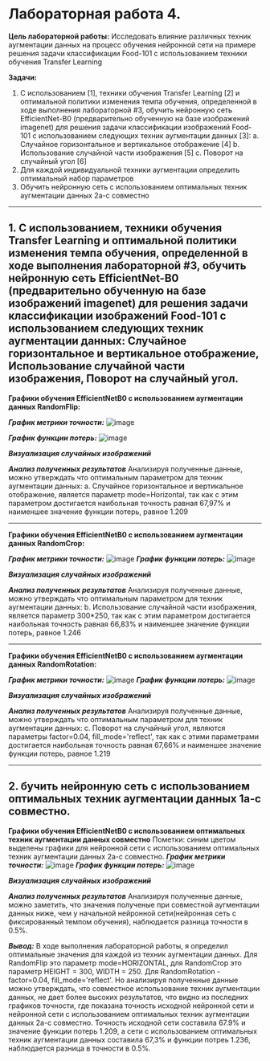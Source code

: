 # Лабораторная работа 4.

**Цель лабораторной работы:**  Исследовать влияние различных техник аугментации
данных на процесс обучения нейронной сети на примере решения задачи классификации
Food-101 с использованием техники обучения Transfer Learning

**Задачи:**

1. С использованием [1], техники обучения Transfer Learning [2] и оптимальной
политики изменения темпа обучения, определенной в ходе выполнения
лабораторной #3, обучить нейронную сеть EfficientNet-B0 (предварительно
обученную на базе изображений imagenet) для решения задачи классификации
изображений Food-101 с использованием следующих техник аугментации данных [3]:
    a. Случайное горизонтальное и вертикальное отображение [4]
    b. Использование случайной части изображения [5]
    c. Поворот на случайный угол [6]
2. Для каждой индивидуальной техники аугментации определить оптимальный набор
параметров
3. Обучить нейронную сеть с использованием оптимальных техник аугментации
данных 2a-с совместно
<hr/>


## 1. С использованием, техники обучения Transfer Learning и оптимальной политики изменения темпа обучения, определенной в ходе выполнения лабораторной #3, обучить нейронную сеть EfficientNet-B0 (предварительно обученную на базе изображений imagenet) для решения задачи классификации изображений Food-101 с использованием следующих техник аугментации данных: Случайное горизонтальное и вертикальное отображение, Использование случайной части изображения, Поворот на случайный угол. ##


**Графики обучения EfficientNetB0 с использованием аугментации данных RandomFlip:**

***График метрики точности:***
![image](https://user-images.githubusercontent.com/56519328/117620529-38fa0280-b179-11eb-99e7-a455d3b72c8b.png)

***График функции потерь:***
![image](https://user-images.githubusercontent.com/56519328/117620614-50d18680-b179-11eb-8fdb-114f32935762.png)


***Визуализация случайных изображений***


***Анализ полученных результатов***
Анализируя полученные данные, можно утверждать что оптимальным параметром для техник аугментации данных: a. Случайное горизонтальное и вертикальное отображение, является параметр mode=Horizontal, так как с этим параметром достигается наибольная точность равная 67,97% и наименшее значение функции потерь, равное 1.209
<hr/>



**Графики обучения EfficientNetB0 с использованием аугментации данных RandomСrop:**

***График метрики точности:***
![image](https://user-images.githubusercontent.com/56519328/117627583-fb997300-b180-11eb-91c3-179d210bca6b.png)
***График функции потерь:***
![image](https://user-images.githubusercontent.com/56519328/117621491-57143280-b17a-11eb-84a7-b860092158a4.png)


***Визуализация случайных изображений***


***Анализ полученных результатов***
Анализируя полученные данные, можно утверждать что оптимальным параметром для техник аугментации данных: b. Использование случайной части изображения, является параметр 300*250, так как с этим параметром достигается наибольная точность равная 66,83% и наименшее значение функции потерь, равное 1.246
<hr/>



**Графики обучения EfficientNetB0 с использованием аугментации данных RandomRotation:**

***График метрики точности:***
![image](https://user-images.githubusercontent.com/56519328/117623817-ede1ee80-b17c-11eb-9fee-6a9561b6ba56.png)
***График функции потерь:***
![image](https://user-images.githubusercontent.com/56519328/117623897-fe926480-b17c-11eb-988a-765ccb741958.png)

***Визуализация случайных изображений***


***Анализ полученных результатов***
Анализируя полученные данные, можно утверждать что оптимальным параметром для техник аугментации данных: c. Поворот на случайный угол, являются параметры factor=0.04, fill_mode='reflect', так как с этими параметрами достигается наибольная точность равная 67,66% и наименшее значение функции потерь, равное 1.219
<hr/>


## 2. бучить нейронную сеть с использованием оптимальных техник аугментации данных 1a-с совместно. ##

**Графики обучения EfficientNetB0 с использованием оптимальных техник аугментации данных совместно**
Пометки: синим цветом выделены графики для нейронной сети с использованием оптимальных техник аугментации
данных 2a-с совместно.
***График метрики точности:***
![image](https://user-images.githubusercontent.com/56519328/117626321-a5780000-b17f-11eb-9ac9-3fd1b350021a.png)
***График функции потерь:***
![image](https://user-images.githubusercontent.com/56519328/117626378-b6287600-b17f-11eb-8226-528ea8d4c142.png)

***Визуализация случайных изображений***


***Анализ полученных результатов***
Анализируя полученные данные, можно заметить, что значения полученые при совместной аугментации данных ниже, чем у начальной нейронной сети(нейронная сеть с  фиксированный темпом обучения), наблюдается разница точности в 0.5%.


***Вывод:***
В ходе выполнения лабораторной работы, я определил оптимальные значения для каждой из техник аугментации данных. Для RandomFlip это параметр mode=HORIZONTAL, для RandomCrop это параметр HEIGHT = 300, WIDTH = 250. Для RandomRotation - factor=0.04, fill_mode='reflect'. Но анализируя полученные данные можно утверждать, что совместное использование техник аугментации данных, не дает более высоких результатов, что видно из последних графиков точности, где показана точность исходной нейронной сети и нейронной сети с использованием оптимальных техник аугментации данных 2a-с совместно. Точность исходной сети составила 67.9% и значение функции потерь 1.209, а сети с использованием оптимальных техник аугментации данных составила 67,3% и функции потреь 1.236, наблюдается разница в точности в 0.5%.
